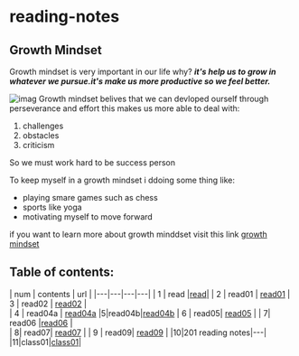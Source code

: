 # reading-notes
## Growth Mindset
Growth mindset is very important in our life why? 
***it's help us to grow in whatever we pursue.it's make us more productive so we feel better.***

![imag](https://static.dw.com/image/19392815_6.jpg)
Growth mindset belives that we can devloped ourself through perseverance and effort this makes us more able to deal with:
1. challenges
2. obstacles
3. criticism

So we must work hard to be success person

To keep myself in a growth mindset i ddoing some thing like:
- playing smare games such as chess
- sports like yoga
- motivating myself to move forward

if you want to learn more about growth minddset visit this link  [growth mindset](https://www.mindsetworks.com/science/)


## Table of contents:

|  num | contents  |  url |
|---|---|---|---|
| 1  | read  |[read](https://abrar189.github.io/reading-notes/read)|
| 2  | read01  | [read01](https://abrar189.github.io/reading-notes/read01)
| 3  | read02  | [read02](https://abrar189.github.io/reading-notes/read02)  |   
|  4 | read04a  | [read04a](https://abrar189.github.io/reading-notes/read04a)
|5|read04b|[read04b](https://abrar189.github.io/reading-notes/read04b)
|  6 |  read05| [read05](https://abrar189.github.io/reading-notes/read05)  | 
|   7|  read06 |[read06](https://abrar189.github.io/reading-notes/read06)   |   
|   8|   read07| [read07](https://abrar189.github.io/reading-notes/read07)  |
|  9 | read09| [read09](https://abrar189.github.io/reading-notes/read09)  |
|10|201 reading notes|---|
|11|class01|[class01](https://abrar189.github.io/reading-notes/class01)|
